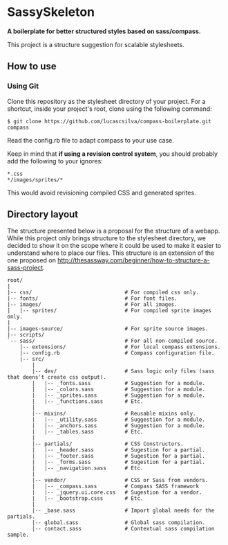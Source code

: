 
# SassySkeleton
**A boilerplate for better structured styles based on sass/compass.**

This project is a structure suggestion for scalable stylesheets.


## How to use

### Using Git
Clone this repository as the stylesheet directory of your project. For a shortcut, inside your project's root, clone using the following command:

    $ git clone https://github.com/lucascsilva/compass-boilerplate.git compass

Read the config.rb file to adapt compass to your use case.

Keep in mind that **if using a revision control system**, you should probably add the following to your ignores:

    *.css
    */images/sprites/*

This would avoid revisioning compiled CSS and generated sprites.


## Directory layout

The structure presented below is a proposal for the structure of a webapp. While this project only brings structure to the stylesheet directory, we decided to show it on the scope where it could be used to make it easier to understand where to place our files.
This structure is an extension of the one proposed on http://thesassway.com/beginner/how-to-structure-a-sass-project.

    root/
    |
    |-- css/                              # For compiled css only.
    |-- fonts/                            # For font files.
    |-- images/                           # For all images.
    |   |-- sprites/                      # For compiled sprite images only.
    |   
    |-- images-source/                    # For sprite source images.
    |-- scripts/
    `-- sass/                             # For all non-compiled source.
        |-- extensions/                   # For local compass extensions.
        |-- config.rb                     # Compass configuration file.
        |-- src/
            |
            |-- dev/                      # Sass logic only files (sass that doens't create css output).
            |   |-- _fonts.sass           # Suggestion for a module.
            |   |-- _colors.sass          # Suggestion for a module.
            |   |-- _sprites.sass         # Suggestion for a module.
            |   |-- _functions.sass       # Etc.
            |
            |-- mixins/                   # Reusable mixins only.
            |   |-- _utility.sass         # Suggestion for a module.
            |   |-- _anchors.sass         # Suggestion for a module.
            |   |-- _tables.sass          # Etc.
            |   
            |-- partials/                 # CSS Constructors.
            |   |-- _header.sass          # Sugestion for a partial.
            |   |-- _footer.sass          # Sugestion for a partial.
            |   |-- _forms.sass           # Sugestion for a partial.
            |   |-- _navigation.sass      # Etc.
            |   
            |-- vendor/                   # CSS or Sass from vendors.
            |   |-- _compass.sass         # Compass SASS framework
            |   |-- _jquery.ui.core.css   # Sugestion for a vendor.
            |   |-- _bootstrap.csss       # Etc.
            |
            |-- _base.sass                # Import global needs for the partials.
            |-- global.sass               # Global sass compilation.
            |-- contact.sass              # Contextual sass compilation sample.
